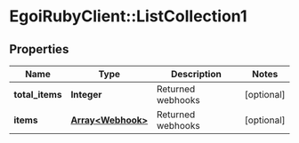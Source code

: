 # EgoiRubyClient::ListCollection1

## Properties
Name | Type | Description | Notes
------------ | ------------- | ------------- | -------------
**total_items** | **Integer** | Returned webhooks | [optional] 
**items** | [**Array&lt;Webhook&gt;**](Webhook.md) | Returned webhooks | [optional] 


